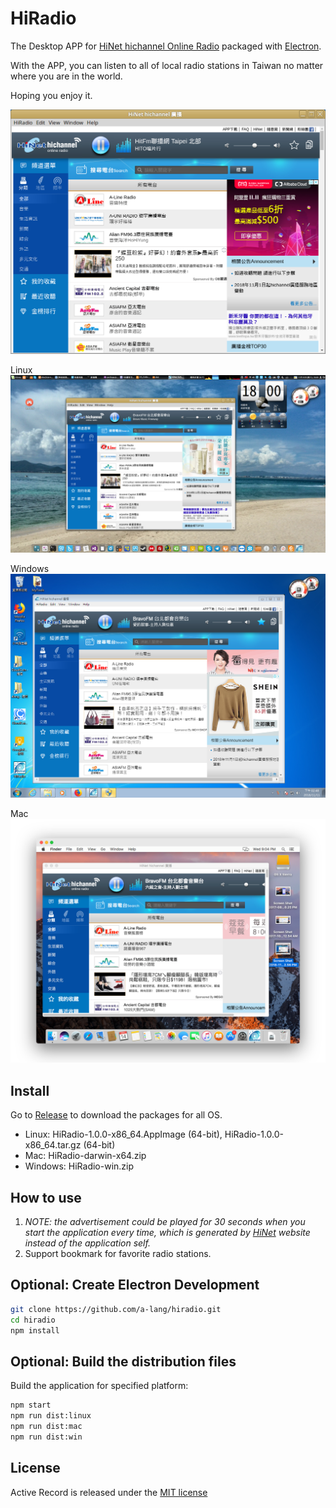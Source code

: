 # HiRadio 
The Desktop APP for [HiNet hichannel Online Radio][hichannel] packaged with [Electron][electron].

With the APP, you can listen to all of local radio stations in Taiwan no matter where you are in the world.

Hoping you enjoy it.

![](screenshot.png)

Linux
![](screenshot-linux.png)

Windows
![](screenshot-win.png)

Mac
![](screenshot-mac.png)

## Install
Go to [Release](release) to download the packages for all OS.

* Linux: HiRadio-1.0.0-x86_64.AppImage (64-bit), HiRadio-1.0.0-x86_64.tar.gz (64-bit)
* Mac: HiRadio-darwin-x64.zip
* Windows: HiRadio-win.zip

## How to use
1. *NOTE: the advertisement could be played for 30 seconds when you start the application every time, which is generated by [HiNet][hichannel] website instead of the application self.*
2. Support bookmark for favorite radio stations.

## Optional: Create Electron Development
```sh
git clone https://github.com/a-lang/hiradio.git
cd hiradio
npm install
```

## Optional: Build the distribution files
Build the application for specified platform:

```sh
npm start
npm run dist:linux
npm run dist:mac
npm run dist:win
```

## License
Active Record is released under the [MIT license][license]


[hichannel]: https://hichannel.hinet.net/radio/index.do
[electron]: http://electron.atom.io
[license]: https://opensource.org/licenses/MIT
